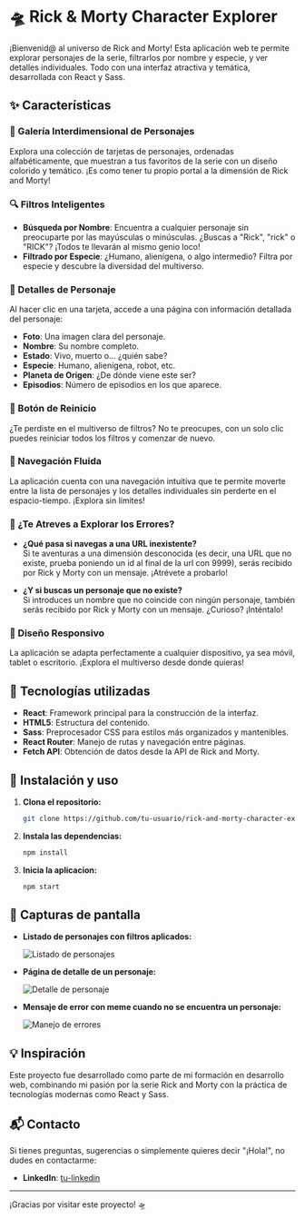# 🛸 Rick & Morty Character Explorer

¡Bienvenid@ al universo de Rick and Morty! Esta aplicación web te permite explorar personajes de la serie, filtrarlos por nombre y especie, y ver detalles individuales. Todo con una interfaz atractiva y temática, desarrollada con React y Sass.

## ✨ Características

### 🧬 Galería Interdimensional de Personajes

Explora una colección de tarjetas de personajes, ordenadas alfabéticamente, que muestran a tus favoritos de la serie con un diseño colorido y temático. ¡Es como tener tu propio portal a la dimensión de Rick and Morty!

### 🔍 Filtros Inteligentes

- **Búsqueda por Nombre**: Encuentra a cualquier personaje sin preocuparte por las mayúsculas o minúsculas. ¿Buscas a "Rick", "rick" o "RICK"? ¡Todos te llevarán al mismo genio loco!
- **Filtrado por Especie**: ¿Humano, alienígena, o algo intermedio? Filtra por especie y descubre la diversidad del multiverso.

### 📄 Detalles de Personaje

Al hacer clic en una tarjeta, accede a una página con información detallada del personaje:

- **Foto**: Una imagen clara del personaje.
- **Nombre**: Su nombre completo.
- **Estado**: Vivo, muerto o... ¿quién sabe?
- **Especie**: Humano, alienígena, robot, etc.
- **Planeta de Origen**: ¿De dónde viene este ser?
- **Episodios**: Número de episodios en los que aparece.

### 🔄 Botón de Reinicio

¿Te perdiste en el multiverso de filtros? No te preocupes, con un solo clic puedes reiniciar todos los filtros y comenzar de nuevo.

### 🧭 Navegación Fluida

La aplicación cuenta con una navegación intuitiva que te permite moverte entre la lista de personajes y los detalles individuales sin perderte en el espacio-tiempo. ¡Explora sin límites!

### 🚫 ¿Te Atreves a Explorar los Errores?

- **¿Qué pasa si navegas a una URL inexistente?**  
  Si te aventuras a una dimensión desconocida (es decir, una URL que no existe, prueba poniendo un id al final de la url con 9999), serás recibido por Rick y Morty con un mensaje. ¡Atrévete a probarlo!

- **¿Y si buscas un personaje que no existe?**  
  Si introduces un nombre que no coincide con ningún personaje, también serás recibido por Rick y Morty con un mensaje. ¿Curioso? ¡Inténtalo!

### 📱 Diseño Responsivo

La aplicación se adapta perfectamente a cualquier dispositivo, ya sea móvil, tablet o escritorio. ¡Explora el multiverso desde donde quieras!

## 🔧 Tecnologías utilizadas

- **React**: Framework principal para la construcción de la interfaz.
- **HTML5**: Estructura del contenido.
- **Sass**: Preprocesador CSS para estilos más organizados y mantenibles.
- **React Router**: Manejo de rutas y navegación entre páginas.
- **Fetch API**: Obtención de datos desde la API de Rick and Morty.

## 🚀 Instalación y uso

1. **Clona el repositorio:**

   ```bash
   git clone https://github.com/tu-usuario/rick-and-morty-character-explorer.git

2. **Instala las dependencias:**

   ```bash
   npm install

3. **Inicia la aplicacion:**

   ```bash
   npm start

## 📸 Capturas de pantalla

- **Listado de personajes con filtros aplicados:**

  ![Listado de personajes](https://beta.adalab.es/modulo-3-evaluacion-final-LauraMartinezPerez/#/)

- **Página de detalle de un personaje:**

  ![Detalle de personaje](https://beta.adalab.es/modulo-3-evaluacion-final-LauraMartinezPerez/#/detail/1)

- **Mensaje de error con meme cuando no se encuentra un personaje:**

  ![Manejo de errores](https://beta.adalab.es/modulo-3-evaluacion-final-LauraMartinezPerez/#/detail/9999)

## 💡 Inspiración

Este proyecto fue desarrollado como parte de mi formación en desarrollo web, combinando mi pasión por la serie Rick and Morty con la práctica de tecnologías modernas como React y Sass.

## 📬 Contacto

Si tienes preguntas, sugerencias o simplemente quieres decir "¡Hola!", no dudes en contactarme:

- **LinkedIn**: [tu-linkedin](https://www.linkedin.com/in/laura-martinez-perez-a5aa78299)

---

¡Gracias por visitar este proyecto! 🛸
  

